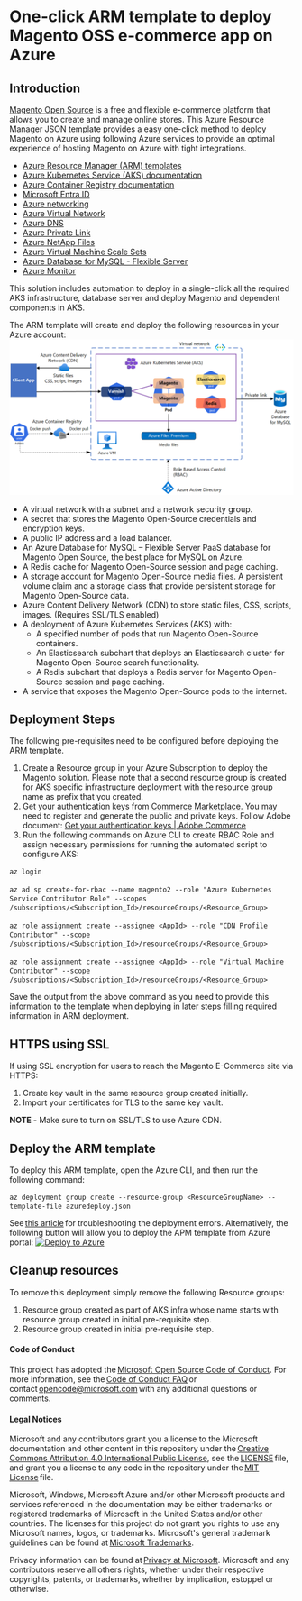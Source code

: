# One-click ARM template to deploy Magento OSS e-commerce app on Azure

## Introduction
[Magento Open Source](https://business.adobe.com/products/magento/open-source.html) is a free and flexible e-commerce platform that allows you to create and manage online stores. This Azure Resource Manager JSON template provides a easy one-click method to deploy Magento on Azure using following Azure services to provide an optimal experience of hosting Magento on Azure with tight integrations.

* [Azure Resource Manager (ARM) templates](https://learn.microsoft.com/en-in/azure/azure-resource-manager/templates/overview) 
* [Azure Kubernetes Service (AKS) documentation](https://learn.microsoft.com/en-us/azure/aks/)
* [Azure Container Registry documentation](https://learn.microsoft.com/en-us/azure/container-registry/)
* [Microsoft Entra ID](https://learn.microsoft.com/en-us/entra/identity/)
* [Azure networking](https://learn.microsoft.com/en-us/azure/networking/)
* [Azure Virtual Network](https://learn.microsoft.com/en-us/azure/virtual-network/)
* [Azure DNS](https://learn.microsoft.com/en-us/azure/dns/)
* [Azure Private Link](https://learn.microsoft.com/en-us/azure/private-link/)
* [Azure NetApp Files](https://learn.microsoft.com/en-us/azure/azure-netapp-files/)
* [Azure Virtual Machine Scale Sets](https://learn.microsoft.com/en-us/azure/virtual-machine-scale-sets/)
* [Azure Database for MySQL - Flexible Server](https://learn.microsoft.com/en-us/azure/mysql/)
* [Azure Monitor](https://learn.microsoft.com/en-us/azure/azure-monitor/)

This solution includes automation to deploy in a single-click all the required AKS infrastructure, database server and deploy Magento and dependent components in AKS.

The ARM template will create and deploy the following resources in your Azure account:
![Magento2 solution architecture](images/magento2-architecture.png)

* A virtual network with a subnet and a network security group.
* A secret that stores the Magento Open-Source credentials and encryption keys.
* A public IP address and a load balancer.
* An Azure Database for MySQL – Flexible Server PaaS database for Magento Open Source, the best place for MySQL on Azure.
* A Redis cache for Magento Open-Source session and page caching.
* A storage account for Magento Open-Source media files. A persistent volume claim and a storage class that provide persistent storage for Magento Open-Source data.
* Azure Content Delivery Network (CDN) to store static files, CSS, scripts, images. (Requires SSL/TLS enabled)
* A deployment of Azure Kubernetes Services (AKS) with:
    * A specified number of pods that run Magento Open-Source containers.
    * An Elasticsearch subchart that deploys an Elasticsearch cluster for Magento Open-Source search functionality.
    * A Redis subchart that deploys a Redis server for Magento Open-Source session and page caching.
* A service that exposes the Magento Open-Source pods to the internet.

## Deployment Steps
The following pre-requisites need to be configured before deploying the ARM template. 
1. Create a Resource group in your Azure Subscription to deploy the Magento solution. Please note that a second resource group is created for AKS specific infrastructure deployment with the resource group name as prefix that you created.
2. Get your authentication keys from [Commerce Marketplace](https://commercemarketplace.adobe.com/). You may need to register and generate the public and private keys. Follow Adobe document: [Get your authentication keys | Adobe Commerce](https://experienceleague.adobe.com/en/docs/commerce-operations/installation-guide/prerequisites/authentication-keys)
3. Run the following commands on Azure CLI to create RBAC Role and assign necessary permissions for running the automated script to configure AKS: 

```
az login 

az ad sp create-for-rbac --name magento2 --role "Azure Kubernetes Service Contributor Role" --scopes /subscriptions/<Subscription_Id>/resourceGroups/<Resource_Group> 
 
az role assignment create --assignee <AppId> --role "CDN Profile Contributor" --scope /subscriptions/<Subscription_Id>/resourceGroups/<Resource_Group> 

az role assignment create --assignee <AppId> --role "Virtual Machine Contributor" --scope /subscriptions/<Subscription_Id>/resourceGroups/<Resource_Group> 
```

Save the output from the above command as you need to provide this information to the template when deploying in later steps filling required information in ARM deployment.

## HTTPS using SSL 
If using SSL encryption for users to reach the Magento E-Commerce site via HTTPS: 
1. Create key vault in the same resource group created initially.
2. Import your certificates for TLS to the same key vault.

**NOTE -** Make sure to turn on SSL/TLS to use Azure CDN.

## Deploy the ARM template
To deploy this ARM template, open the Azure CLI, and then run the following command: 
```
az deployment group create --resource-group <ResourceGroupName> --template-file azuredeploy.json 
``` 
See [this article](https://docs.microsoft.com/en-us/azure/azure-resource-manager/templates/common-deployment-errors) for troubleshooting the deployment errors. 
Alternatively, the following button will allow you to deploy the APM template from Azure portal: [![Deploy to Azure](https://aka.ms/deploytoazurebutton)](https://portal.azure.com/#create/Microsoft.Template/uri/https%3A%2F%2Fraw.githubusercontent.com%2FAzure%2Fazure-mysql%2Frefs%2Fheads%2Fmaster%2FMagento2%2Fazuredeploy.json)

## Cleanup resources
To remove this deployment simply remove the following Resource groups:
1. Resource group created as part of AKS infra whose name starts with resource group created in initial pre-requisite step.
2. Resource group created in initial pre-requisite step. 

#### Code of Conduct
This project has adopted the [Microsoft Open Source Code of Conduct](https://opensource.microsoft.com/codeofconduct/). For more information, see the [Code of Conduct FAQ](https://opensource.microsoft.com/codeofconduct/faq/) or contact opencode@microsoft.com with any additional questions or comments. 

#### Legal Notices
Microsoft and any contributors grant you a license to the Microsoft documentation and other content in this repository under the [Creative Commons Attribution 4.0 International Public License](https://creativecommons.org/licenses/by/4.0/legalcode), see the [LICENSE](https://github.com/Azure/azure-mysql/blob/master/Magento2/LICENSE) file, and grant you a license to any code in the repository under the [MIT License](https://opensource.org/licenses/MIT) file. 

Microsoft, Windows, Microsoft Azure and/or other Microsoft products and services referenced in the documentation may be either trademarks or registered trademarks of Microsoft in the United States and/or other countries. The licenses for this project do not grant you rights to use any Microsoft names, logos, or trademarks. Microsoft's general trademark guidelines can be found at [Microsoft Trademarks](https://github.com/Azure/azure-mysql/blob/master/Magento/LICENSE). 

Privacy information can be found at [Privacy at Microsoft](https://privacy.microsoft.com/). Microsoft and any contributors reserve all others rights, whether under their respective copyrights, patents, or trademarks, whether by implication, estoppel or otherwise.